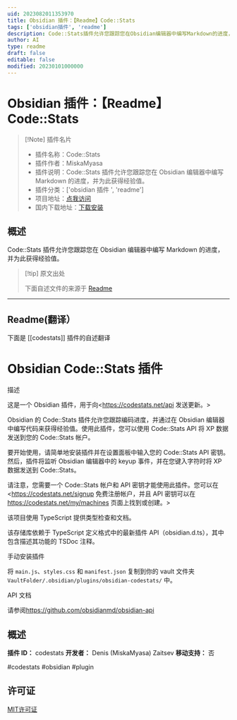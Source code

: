 ```yaml
---
uid: 2023082011353970
title: Obsidian 插件：【Readme】Code::Stats
tags: ['obsidian插件', 'readme']
description: Code::Stats插件允许您跟踪您在Obsidian编辑器中编写Markdown的进度，并为此获得经验值。
author: AI
type: readme
draft: false
editable: false
modified: 20230101000000
---
```


# Obsidian 插件：【Readme】Code::Stats

> [!Note] 插件名片
> - 插件名称：Code::Stats
> - 插件作者：MiskaMyasa
> - 插件说明：Code::Stats 插件允许您跟踪您在 Obsidian 编辑器中编写 Markdown 的进度，并为此获得经验值。
> - 插件分类：['obsidian 插件 ', 'readme']
> - 项目地址：[点我访问](https://github.com/Miskamyasa/obsidian-codestats)
> - 国内下载地址：[下载安装](https://pkmer.cn/products/plugin/pluginMarket/?codestats)

## 概述

Code::Stats 插件允许您跟踪您在 Obsidian 编辑器中编写 Markdown 的进度，并为此获得经验值。

> [!tip] 原文出处
>
>下面自述文件的来源于 [Readme](https://ghproxy.net/https://raw.githubusercontent.com/Miskamyasa/obsidian-codestats/main/README.md)
>

---

## Readme(翻译）

下面是 [[codestats]] 插件的自述翻译

# Obsidian Code::Stats 插件

描述

这是一个 Obsidian 插件，用于向<https://codestats.net/api 发送更新。>

Obsidian 的 Code::Stats 插件允许您跟踪编码进度，并通过在 Obsidian 编辑器中编写代码来获得经验值。使用此插件，您可以使用 Code::Stats API 将 XP 数据发送到您的 Code::Stats 帐户。

要开始使用，请简单地安装插件并在设置面板中输入您的 Code::Stats API 密钥。然后，插件将监听 Obsidian 编辑器中的 keyup 事件，并在您键入字符时将 XP 数据发送到 Code::Stats。

请注意，您需要一个 Code::Stats 帐户和 API 密钥才能使用此插件。您可以在<https://codestats.net/signup 免费注册帐户，并且 API 密钥可以在 https://codestats.net/my/machines 页面上找到或创建。>

该项目使用 TypeScript 提供类型检查和文档。

该存储库依赖于 TypeScript 定义格式中的最新插件 API（obsidian.d.ts），其中包含描述其功能的 TSDoc 注释。

手动安装插件

将 `main.js`、`styles.css` 和 `manifest.json` 复制到你的 vault 文件夹 `VaultFolder/.obsidian/plugins/obsidian-codestats/` 中。

API 文档

请参阅<https://github.com/obsidianmd/obsidian-api>

## 概述

**插件 ID：** codestats
**开发者：** Denis (MiskaMyasa) Zaitsev
**移动支持：** 否

#codestats #obsidian #plugin

## 许可证

[MIT许可证](./LICENCE.md)
